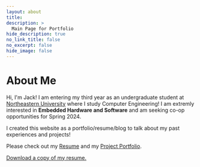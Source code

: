 ```yaml
---
layout: about
title: 
description: >
  Main Page for Portfolio
hide_description: true
no_link_title: false 
no_excerpt: false 
hide_image: false
---
```


# About Me

Hi, I'm Jack! I am entering my third year as an undergraduate student 
at [Northeastern University](https://www.northeastern.edu/) where I study Computer Engineering!
I am extremly interested in **Embedded Hardware and Software** and am seeking co-op opportunities 
for Spring 2024. 

I created this website as a portfolio/resume/blog to talk about my past experiences and projects!

Please check out my [Resume](/resume/) and my [Project Portfolio](/portfolio/).

[Download a copy of my resume.](/assets/pdf/Jack%20Gladowsky%20Resume%20General.pdf)


